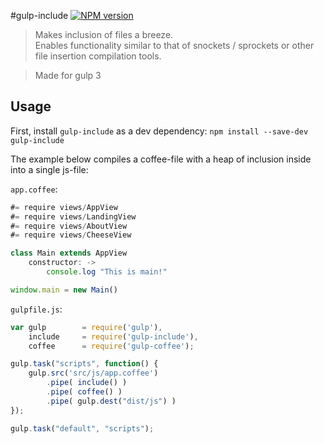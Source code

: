 #gulp-include [![NPM version][npm-image]][npm-url]
>Makes inclusion of files a breeze.  
Enables functionality similar to that of snockets / sprockets or other file insertion compilation tools.

> Made for gulp 3


## Usage
First, install `gulp-include` as a dev dependency:
`npm install --save-dev gulp-include`

The example below compiles a coffee-file with a heap of inclusion inside into a single js-file:

`app.coffee`:

```javascript
#= require views/AppView
#= require views/LandingView
#= require views/AboutView
#= require views/CheeseView

class Main extends AppView
	constructor: ->
		console.log "This is main!"

window.main = new Main()
```

`gulpfile.js`:

```javascript
var gulp		= require('gulp'),
	include		= require('gulp-include'),
	coffee		= require('gulp-coffee');

gulp.task("scripts", function() {
	gulp.src('src/js/app.coffee')
		.pipe( include() )
		.pipe( coffee() )
		.pipe( gulp.dest("dist/js") )
});

gulp.task("default", "scripts");
```


[npm-url]: https://npmjs.org/package/gulp-include
[npm-image]: https://badge.fury.io/js/gulp-include.png